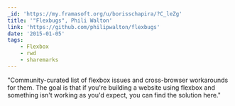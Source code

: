 ```yaml
---
_id: 'https://my.framasoft.org/u/borisschapira/?C_leZg'
title: '"Flexbugs", Phili Walton'
link: 'https://github.com/philipwalton/flexbugs'
date: '2015-01-05'
tags:
    - Flexbox
    - rwd
    - sharemarks
---
```


<div class="markdown"><p>&quot;Community-curated list of flexbox issues and cross-browser workarounds for them. The goal is that if you're building a website using flexbox and something isn't working as you'd expect, you can find the solution here.&quot;
</p></div>
